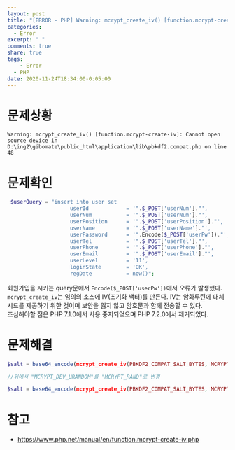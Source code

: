 ```yaml
---
layout: post
title: "[ERROR - PHP] Warning: mcrypt_create_iv() [function.mcrypt-create-iv]: Cannot open source device in D:\ing2\gibomate\public_html\application\lib\pbkdf2.compat.php on line 48"
categories:
  - Error
excerpt: " "
comments: true
share: true
tags:
    - Error 
  - PHP
date: 2020-11-24T18:34:00-0:05:00
---
```


# 문제상황
```
Warning: mcrypt_create_iv() [function.mcrypt-create-iv]: Cannot open source device in D:\ing2\gibomate\public_html\application\lib\pbkdf2.compat.php on line 48
```

# 문제확인
```php
 $userQuery = "insert into user set
                    userId            = '".$_POST['userNum']."',
                    userNum           = '".$_POST['userNum']."',
                    userPosition      = '".$_POST['userPosition']."', 
                    userName          = '".$_POST['userName']."', 
                    userPassword      = '".Encode($_POST['userPw'])."',
                    userTel           = '".$_POST['userTel']."', 
                    userPhone         = '".$_POST['userPhone']."', 
                    userEmail         = '".$_POST['userEmail']."',
                    userLevel         = '11',
                    loginState        = 'OK',
                    regDate           = now()";
```
회원가입을 시키는 query문에서 `Encode($_POST['userPw'])`에서 오류가 발생했다.<br>
`mcrypt_create_iv`는 임의의 소스에 IV(초기화 백터)를 만든다. IV는 암화루틴에 대체 시드를 제공하기 위한 것이며 보안을 잃지 않고 암호문과 함께 전송할 수 있다. <br>
조심해야할 점은 PHP 7.1.0에서 사용 중지되었으며 PHP 7.2.0에서 제거되었다.

# 문제해결
```php
$salt = base64_encode(mcrypt_create_iv(PBKDF2_COMPAT_SALT_BYTES, MCRYPT_DEV_URANDOM));

//위에서 "MCRYPT_DEV_URANDOM"를 "MCRYPT_RAND"로 변경

$salt = base64_encode(mcrypt_create_iv(PBKDF2_COMPAT_SALT_BYTES, MCRYPT_RAND));
```

# 참고
- <https://www.php.net/manual/en/function.mcrypt-create-iv.php>
